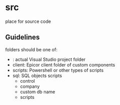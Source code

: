 # src
place for source code

## Guidelines
folders should be one of:
* <project name>: actual Visual Studio project folder
* client: Epicor client folder of custom components
* scripts:  Powershell or other types of scripts
* sql: SQL objects scripts
  * control
  * company
  * custom db name
  * scripts
